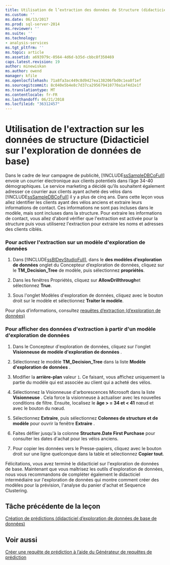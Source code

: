 ```yaml
---
title: Utilisation de l’extraction des données de Structure (didacticiel d’exploration de données de base de données) | Documents Microsoft
ms.custom: ''
ms.date: 06/13/2017
ms.prod: sql-server-2014
ms.reviewer: ''
ms.suite: ''
ms.technology:
- analysis-services
ms.tgt_pltfrm: ''
ms.topic: article
ms.assetid: a693979c-0564-4d6d-b35d-cbbc8f350469
caps.latest.revision: 19
author: minewiskan
ms.author: owend
manager: kfile
ms.openlocfilehash: 71a8fa3ac449c8d9427ea138206fbd0c1ea8f1ef
ms.sourcegitcommit: 8c040e5b4e8c7d37ca295679410770a1af4d2e1f
ms.translationtype: MT
ms.contentlocale: fr-FR
ms.lasthandoff: 06/21/2018
ms.locfileid: "36312457"
---
```

# <a name="using-drillthrough-on-structure-data-basic-data-mining-tutorial"></a>Utilisation de l'extraction sur les données de structure (Didacticiel sur l'exploration de données de base)
  Dans le cadre de leur campagne de publicité, [!INCLUDE[ssSampleDBCoFull](../includes/sssampledbcofull-md.md)] envoie un courrier électronique aux clients potentiels dans l’âge 34-40 démographiques. Le service marketing a décidé qu’ils souhaitent également adresser ce courrier aux clients ayant acheté des vélos dans [!INCLUDE[ssSampleDBCoFull](../includes/sssampledbcofull-md.md)] il y a plus de cinq ans. Dans cette leçon vous allez identifier les clients ayant des vélos anciens et extraire leurs informations de contact. Ces informations ne sont pas incluses dans le modèle, mais sont incluses dans la structure. Pour extraire les informations de contact, vous allez d'abord vérifier que l'extraction est activée pour la structure puis vous utiliserez l'extraction pour extraire les noms et adresses des clients ciblés.  
  
### <a name="to-enable-drillthrough-on-a-mining-model"></a>Pour activer l'extraction sur un modèle d'exploration de données  
  
1.  Dans [!INCLUDE[ssBIDevStudioFull](../includes/ssbidevstudiofull-md.md)], dans le **des modèles d’exploration de données** onglet du Concepteur d’exploration de données, cliquez sur le **TM_Decision_Tree** de modèle, puis sélectionnez **propriétés**.  
  
2.  Dans les fenêtres Propriétés, cliquez sur **AllowDrillthrough**et sélectionnez **True**.  
  
3.  Sous l'onglet Modèles d'exploration de données, cliquez avec le bouton droit sur le modèle et sélectionnez **Traiter le modèle**.  
  
 Pour plus d’informations, consultez [requêtes d’extraction &#40;d’exploration de données&#41;](../../2014/analysis-services/data-mining/drillthrough-queries-data-mining.md)  
  
### <a name="to-view-drillthrough-data-from-a-mining-model"></a>Pour afficher des données d'extraction à partir d'un modèle d'exploration de données  
  
1.  Dans le Concepteur d'exploration de données, cliquez sur l'onglet **Visionneuse de modèle d'exploration de données** .  
  
2.  Sélectionnez le modèle **TM_Decision_Tree** dans la liste **Modèle d'exploration de données** .  
  
3.  Modifier la **arrière-plan** valeur `1`. Ce faisant, vous affichez uniquement la partie du modèle qui est associée au client qui a acheté des vélos.  
  
4.  Sélectionnez la Visionneuse d'arborescences Microsoft dans la liste **Visionneuse** . Cela force la visionneuse à actualiser avec les nouvelles conditions de filtre. Ensuite, localisez le **âge > = 34 et < 41** nœud et avec le bouton du nœud.  
  
5.  Sélectionnez **Extraire**, puis sélectionnez **Colonnes de structure et de modèle** pour ouvrir la fenêtre **Extraire** .  
  
6.  Faites défiler jusqu'à la colonne **Structure.Date First Purchase** pour consulter les dates d'achat pour les vélos anciens.  
  
7.  Pour copier les données vers le Presse-papiers, cliquez avec le bouton droit sur une ligne quelconque dans la table et sélectionnez **Copier tout**.  
  
 Félicitations, vous avez terminé le didacticiel sur l'exploration de données de base. Maintenant que vous maîtrisez les outils d'exploration de données, nous vous recommandons de compléter également le didacticiel intermédiaire sur l'exploration de données qui montre comment créer des modèles pour la prévision, l'analyse du panier d'achat et Sequence Clustering.  
  
## <a name="previous-task-in-lesson"></a>Tâche précédente de la leçon  
 [Création de prédictions &#40;didacticiel d’exploration de données de base de données&#41;](../../2014/tutorials/creating-predictions-basic-data-mining-tutorial.md)  
  
## <a name="see-also"></a>Voir aussi  
 [Créer une requête de prédiction à l’aide du Générateur de requêtes de prédiction](../../2014/analysis-services/data-mining/create-a-prediction-query-using-the-prediction-query-builder.md)  
  
  